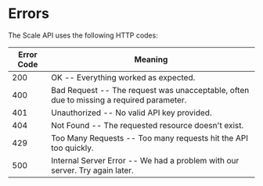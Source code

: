 # Errors

The Scale API uses the following HTTP codes:


Error Code | Meaning
---------- | -------
200 | OK -- Everything worked as expected.
400 | Bad Request -- The request was unacceptable, often due to missing a required parameter.
401 | Unauthorized -- No valid API key provided.
404 | Not Found -- The requested resource doesn't exist.
429 | Too Many Requests -- Too many requests hit the API too quickly.
500 | Internal Server Error -- We had a problem with our server. Try again later.